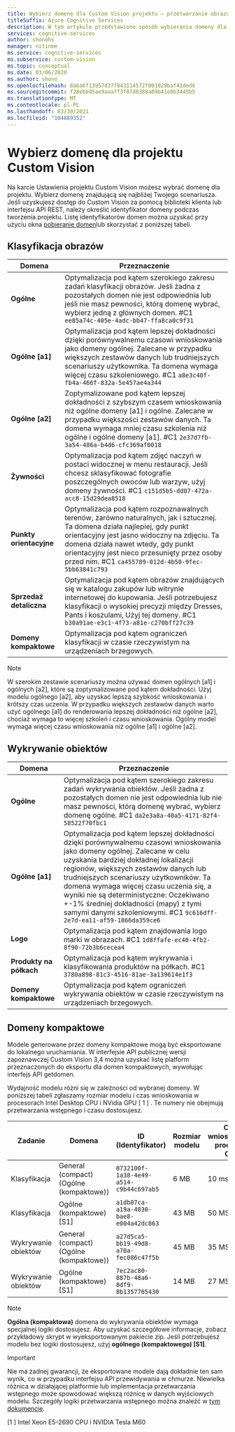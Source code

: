 ```yaml
---
title: Wybierz domenę dla Custom Vision projektu — przetwarzanie obrazów
titleSuffix: Azure Cognitive Services
description: W tym artykule przedstawiono sposób wybierania domeny dla projektu w Custom Vision Service.
services: cognitive-services
author: shonohs
manager: nitinme
ms.service: cognitive-services
ms.subservice: custom-vision
ms.topic: conceptual
ms.date: 03/06/2020
ms.author: shono
ms.openlocfilehash: 8aba6f13957d37f843114572f001029baf41ded6
ms.sourcegitcommit: f28ebb95ae9aaaff3f87d8388a09b41e0b3445b5
ms.translationtype: MT
ms.contentlocale: pl-PL
ms.lasthandoff: 03/30/2021
ms.locfileid: "104889352"
---
```

# <a name="select-a-domain-for-a-custom-vision-project"></a>Wybierz domenę dla projektu Custom Vision

Na karcie Ustawienia projektu Custom Vision możesz wybrać domenę dla projektu. Wybierz domenę znajdującą się najbliżej Twojego scenariusza. Jeśli uzyskujesz dostęp do Custom Vision za pomocą biblioteki klienta lub interfejsu API REST, należy określić identyfikator domeny podczas tworzenia projektu. Listę identyfikatorów domen można uzyskać przy użyciu okna [pobieranie domen](https://westus2.dev.cognitive.microsoft.com/docs/services/Custom_Vision_Training_3.3/operations/5eb0bcc6548b571998fddeab)lub skorzystać z poniższej tabeli.

## <a name="image-classification"></a>Klasyfikacja obrazów

|Domena|Przeznaczenie|
|---|---|
|__Ogólne__| Optymalizacja pod kątem szerokiego zakresu zadań klasyfikacji obrazów. Jeśli żadna z pozostałych domen nie jest odpowiednia lub jeśli nie masz pewności, którą domenę wybrać, wybierz jedną z głównych domen. #C1 `ee85a74c-405e-4adc-bb47-ffa8ca0c9f31`|
|__Ogólne [a1]__| Optymalizacja pod kątem lepszej dokładności dzięki porównywalnemu czasowi wnioskowania jako domeny ogólnej. Zalecane w przypadku większych zestawów danych lub trudniejszych scenariuszy użytkownika. Ta domena wymaga więcej czasu szkoleniowego. #C1 `a8e3c40f-fb4a-466f-832a-5e457ae4a344`|
|__Ogólne [a2]__| Zoptymalizowane pod kątem lepszej dokładności z szybszym czasem wnioskowania niż ogólne domeny [a1] i ogólne. Zalecane w przypadku większości zestawów danych. Ta domena wymaga mniej czasu szkolenia niż ogólne i ogólne domeny [a1]. #C1 `2e37d7fb-3a54-486a-b4d6-cfc369af0018` |
|__Żywności__|Optymalizacja pod kątem zdjęć naczyń w postaci widocznej w menu restauracji. Jeśli chcesz sklasyfikować fotografie poszczególnych owoców lub warzyw, użyj domeny żywności. #C1 `c151d5b5-dd07-472a-acc8-15d29dea8518`|
|__Punkty orientacyjne__|Optymalizacja pod kątem rozpoznawalnych terenów, zarówno naturalnych, jak i sztucznej. Ta domena działa najlepiej, gdy punkt orientacyjny jest jasno widoczny na zdjęciu. Ta domena działa nawet wtedy, gdy punkt orientacyjny jest nieco przesunięty przez osoby przed nim. #C1 `ca455789-012d-4b50-9fec-5bb63841c793`|
|__Sprzedaż detaliczna__|Optymalizacja pod kątem obrazów znajdujących się w katalogu zakupów lub witrynie internetowej do kupowania. Jeśli potrzebujesz klasyfikacji o wysokiej precyzji między Dresses, Pants i koszulami, Użyj tej domeny. #C1 `b30a91ae-e3c1-4f73-a81e-c270bff27c39`|
|__Domeny kompaktowe__| Optymalizacja pod kątem ograniczeń klasyfikacji w czasie rzeczywistym na urządzeniach brzegowych.|


> [!NOTE]
> W szerokim zestawie scenariuszy można używać domen ogólnych [a1] i ogólnych [a2], które są zoptymalizowane pod kątem dokładności. Użyj modelu ogólnego [a2], aby uzyskać lepszą szybkość wnioskowania i krótszy czas uczenia. W przypadku większych zestawów danych warto użyć ogólnego [a1] do renderowania lepszej dokładności niż ogólne [a2], chociaż wymaga to więcej szkoleń i czasu wnioskowania. Ogólny model wymaga więcej czasu wnioskowania niż ogólne [a1] i ogólne [a2].

## <a name="object-detection"></a>Wykrywanie obiektów

|Domena|Przeznaczenie|
|---|---|
|__Ogólne__| Optymalizacja pod kątem szerokiego zakresu zadań wykrywania obiektów. Jeśli żadna z pozostałych domen nie jest odpowiednia lub nie masz pewności, którą domenę wybrać, wybierz domenę ogólne. #C1 `da2e3a8a-40a5-4171-82f4-58522f70fbc1`|
|__Ogólne [a1]__| Optymalizacja pod kątem lepszej dokładności dzięki porównywalnemu czasowi wnioskowania jako domeny ogólnej. Zalecane w celu uzyskania bardziej dokładnej lokalizacji regionów, większych zestawów danych lub trudniejszych scenariuszy użytkowników. Ta domena wymaga więcej czasu uczenia się, a wyniki nie są deterministyczne: Oczekiwano +-1% średniej dokładności (mapy) z tymi samymi danymi szkoleniowymi. #C1 `9c616dff-2e7d-ea11-af59-1866da359ce6`|
|__Logo__|Optymalizacja pod kątem znajdowania logo marki w obrazach. #C1 `1d8ffafe-ec40-4fb2-8f90-72b3b6cecea4`|
|__Produkty na półkach__|Optymalizacja pod kątem wykrywania i klasyfikowania produktów na półkach. #C1 `3780a898-81c3-4516-81ae-3a139614e1f3`|
|__Domeny kompaktowe__| Optymalizacja pod kątem ograniczeń wykrywania obiektów w czasie rzeczywistym na urządzeniach brzegowych.|

## <a name="compact-domains"></a>Domeny kompaktowe

Modele generowane przez domeny kompaktowe mogą być eksportowane do lokalnego uruchamiania. W interfejsie API publicznej wersji zapoznawczej Custom Vision 3,4 można uzyskać listę platform przeznaczonych do eksportu dla domen kompaktowych, wywołując interfejs API getdomen.

Wydajność modelu różni się w zależności od wybranej domeny. W poniższej tabeli zgłaszamy rozmiar modelu i czas wnioskowania w procesorach Intel Desktop CPU i NVidia GPU \[ 1 \] . Te numery nie obejmują przetwarzania wstępnego i czasu dostosujesz.

|Zadanie|Domena|ID (Identyfikator)|Rozmiar modelu|Czas wnioskowania procesora CPU|Czas wnioskowania procesora GPU|
|---|---|---|---|---|---|
|Klasyfikacja|General (compact) (Ogólne (kompaktowe))|`0732100f-1a38-4e49-a514-c9b44c697ab5`|6 MB|10 ms|5 ms|
|Klasyfikacja|Ogólne (kompaktowe) [S1]|`a1db07ca-a19a-4830-bae8-e004a42dc863`|43 MB|50 MS|5 ms|
|Wykrywanie obiektów|General (compact) (Ogólne (kompaktowe))|`a27d5ca5-bb19-49d8-a70a-fec086c47f5b`|45 MB|35 MS|5 ms|
|Wykrywanie obiektów|Ogólne (kompaktowe) [S1]|`7ec2ac80-887b-48a6-8df9-8b1357765430`|14 MB|27 MS|7 MS|

>[!NOTE]
>__Ogólna (kompaktowa)__ domena do wykrywania obiektów wymaga specjalnej logiki dostosujesz. Aby uzyskać szczegółowe informacje, zobacz przykładowy skrypt w wyeksportowanym pakiecie zip. Jeśli potrzebujesz modelu bez logiki dostosujesz, użyj __ogólnego (kompaktowego) [S1]__.

>[!IMPORTANT]
>Nie ma żadnej gwarancji, że eksportowane modele dają dokładnie ten sam wynik, co w przypadku interfejsu API przewidywania w chmurze. Niewielka różnica w działającej platformie lub implementacja przetwarzania wstępnego może spowodować większą różnicę w danych wyjściowych modelu. Szczegóły logiki przetwarzania wstępnego można znaleźć w [tym dokumencie](quickstarts/image-classification.md).

\[1 \] Intel Xeon E5-2690 CPU i NVIDIA Tesla M60
